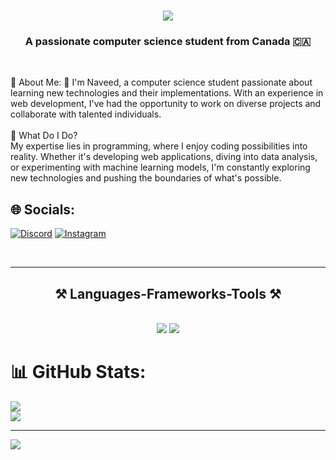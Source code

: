 <div>
  
<h1 align="center">
    <img src="https://readme-typing-svg.herokuapp.com/?font=Righteous&size=35&center=true&vCenter=true&width=500&height=70&duration=4000&lines=Hi+There!+👋;+I'm+Naveed+Ahmed+Syed!;Aspiring+Software+Developer..." />
</h1>

<h3 align="center">A passionate computer science student from Canada 🇨🇦</h3>

<br/>

  <p>
 💫 About Me:
👋 I'm Naveed, a computer science student passionate about learning new technologies and their implementations. With an experience in web development, I've had the opportunity to work on diverse projects and collaborate with talented individuals.<br><br>🚀 What Do I Do?<br>My expertise lies in programming, where I enjoy coding possibilities into reality. Whether it's developing web applications, diving into data analysis, or experimenting with machine learning models, I'm constantly exploring new technologies and pushing the boundaries of what's possible.
  </p>


## 🌐 Socials:
[![Discord](https://img.shields.io/badge/Discord-%237289DA.svg?logo=discord&logoColor=white)](https://discord.gg/dangergamer.) [![Instagram](https://img.shields.io/badge/Instagram-%23E4405F.svg?logo=Instagram&logoColor=white)](https://instagram.com/flynn.5146) 

<br/>
<hr/>
 
<h2 align="center">⚒️ Languages-Frameworks-Tools ⚒️</h2>
<br/>
<div align="center">
    <img src="https://skillicons.dev/icons?i=react,bootstrap,mui,html,css,vscode,github,figma,tailwind,git,r" />
    <img src="https://skillicons.dev/icons?i=nodejs,python,javascript,typescript,express,firebase,mongodb,c,java,nextjs,mysql,flask" /><br>
</div>

# 📊 GitHub Stats:
![](https://github-readme-stats.vercel.app/api?username=NaveedAhmeds&theme=nightowl&hide_border=false&include_all_commits=true&count_private=true)<br/>
![](https://github-readme-streak-stats.herokuapp.com/?user=NaveedAhmeds&theme=nightowl&hide_border=false)<br/>


---
[![](https://visitcount.itsvg.in/api?id=NaveedAhmeds&icon=1&color=0)](https://visitcount.itsvg.in)

<!-- Proudly created with GPRM ( https://gprm.itsvg.in ) -->
